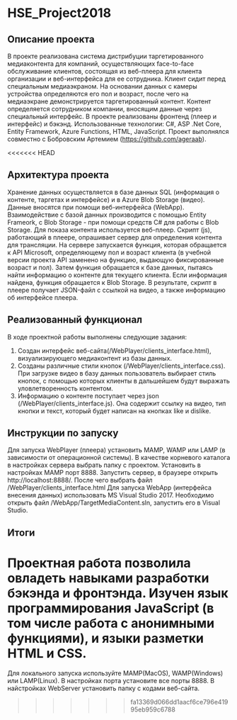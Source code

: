 # HSE_Project2018

## Описание проекта
В проекте реализована система дистрибуции таргетированного медиаконтента для компаний, осуществляющих face-to-face обслуживание клиентов, состоящая из веб-плеера для клиента организации и веб-интерфейса для ее сотрудника. Клиент сидит перед специальным медиаэкраном. На основании данных с камеры устройства определяются его пол и возраст, после чего на медиаэкране демонстрируется таргетированный контент. Контент определяется сотрудником компании, вносящим данные через специальный интерфейс.
В проекте реализованы фронтенд (плеер и интерфейс) и бэкэнд.
Использованные технологии: C#, ASP .Net Core, Entity Framework, Azure Functions, HTML, JavaScript.
Проект выполнялся совместно с Бобровским Артемием (https://github.com/ageraab).

<<<<<<< HEAD
## Архитектура проекта
Хранение данных осуществляется в базе данных SQL (информация о контенте, таргетах и интерфейсе) и в Azure Blob Storage (видео). Данные вносятся при помощи веб-интерфейса (WebApp). Взаимодействие с базой данных производится с помощью Entity Frameork, с Blob Storage - при помощи средств C# для работы с Blob Storage.
Для показа контента используется веб-плеер. Скрипт (js), работающий в плеере, опрашивает сервер для определения контента для трансляции. На сервере запускается функция, которая обращается к API Microsoft, определяющему пол и возраст клиента (в учебной версии проекта API заменено на функцию, выдающую фиксированные возраст и пол). Затем функция обращается к базе данных, пытаясь найти информацию о контенте для текущего клиента. Если информация найдена, функция обращается к Blob Storage. В результате, скрипт в плеере получает JSON-файл с ссылкой на видео, а также информацию об интерфейсе плеера.

## Реализованный функционал
В ходе проектной работы выполнены следующие задания:
1. Создан интерфейс веб-сайта(/WebPlayer/clients_interface.html), визуализирующего медиаконтент из базы данных.
2. Созданы различные стили кнопок (/WebPlayer/clients_interface.css). При загрузке видео в базу данных пользователь выбирает стиль кнопок, с помощью которых клиенты в дальшейшем будут выражать уловлетворенность контентом.
3. Информацию о контенте поступает через json (/WebPlayer/clients_interface.js). Она содержит ссылку на видео, тип кнопки и текст, который будет написан на кнопках like и dislike.

## Инструкции по запуску

Для запуска WebPlayer (плеера) установить MAMP, WAMP или LAMP (в зависимости от операционной системы). В качестве корневого каталога в настройках сервера выбрать папку с проектом. Установить в настройках MAMP порт 8888. Запустить сервер, в браузере открыть http://localhost:8888/. После чего выбрать файл /WebPlayer/clients_interface.html
Для запуска WebApp (интерфейса внесения данных) использовать MS Visual Studio 2017. Необходимо открыть файл /WebApp/TargetMediaContent.sln, запустить его в Visual Studio.

## Итоги

Проектная работа позволила овладеть навыками разработки бэкэнда и фронтэнда. Изучен язык программирования JavaScript (в том числе работа с анонимными функциями), и языки разметки HTML и CSS.
=======
Для локального запуска используйте MAMP(MacOS), WAMP(Windows) или LAMP(Linux). В настройках порта установите все порты 8888. В найстройках WebServer установить папку с кодами веб-сайта.
>>>>>>> fa13369d066dd1aacf6ce796e41995eb959c6788
